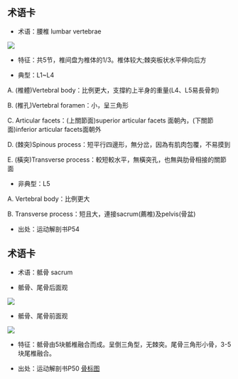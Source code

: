 
术语卡
-


- 术语：腰椎 lumbar vertebrae

![](https://lh3.googleusercontent.com/-W2olRBk5pT0/UtOAaLVfrFI/AAAAAAAASG4/ACzsdWmnXaU/s640/lumbar-vertebrae.jpg)


- 特征：共5节，椎间盘为椎体的1/3。椎体较大;棘突板状水平伸向后方


 - 典型：L1~L4

A. (椎體)Vertebral body：比例更大，支撐約上半身的重量(L4、L5易長骨刺)

B. (椎孔)Vertebral foramen：小，呈三角形

C. Articular facets：(上關節面)superior articular facets 面朝內，(下關節面)inferior articular facets面朝外

D. (棘突)Spinous process：短平行四邊形，無分岔，因為有肌肉包覆，不易摸到

E. (橫突)Transverse process：較短較水平，無橫突孔，也無與肋骨相接的關節面


 - 非典型：L5

A. Vertebral body：比例更大

B. Transverse process：短且大，連接sacrum(薦椎)及pelvis(骨盆)

- 出处：运动解剖书P54


术语卡
-


- 术语：骶骨 sacrum



- 骶骨、尾骨后面观

![](http://course.gmu.cn/list/sy_xtjpx/mysite5/bb/%E9%AA%B6%E9%AA%A8%E5%90%8E%E9%9D%A2%E8%A7%82.jpg)



- 骶骨、尾骨前面观

![](http://course.gmu.cn/list/sy_xtjpx/mysite5/bb/%E9%AA%B6%E9%AA%A8%E5%89%8D%E9%9D%A2%E8%A7%82.jpg)



- 特征：骶骨由5块骶椎融合而成。呈倒三角型，无棘突。尾骨三角形小骨，3-5块尾椎融合。



- 出处：运动解剖书P50 [骨标图](http://course.gmu.cn/list/sy_xtjpx/mysite5/qggbb.htm)
